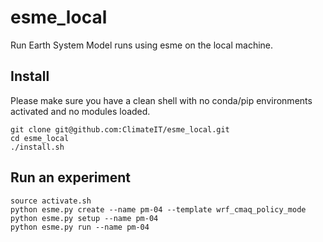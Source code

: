 # esme\_local

Run Earth System Model runs using esme on the local machine.

## Install

Please make sure you have a clean shell with no conda/pip environments activated and no modules loaded.

```
git clone git@github.com:ClimateIT/esme_local.git
cd esme_local
./install.sh
```


## Run an experiment

```
source activate.sh
python esme.py create --name pm-04 --template wrf_cmaq_policy_mode
python esme.py setup --name pm-04
python esme.py run --name pm-04
```

